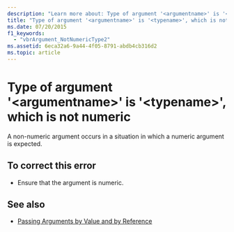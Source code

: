 ```yaml
---
description: "Learn more about: Type of argument '<argumentname>' is '<typename>', which is not numeric"
title: "Type of argument '<argumentname>' is '<typename>', which is not numeric"
ms.date: 07/20/2015
f1_keywords: 
  - "vbrArgument_NotNumericType2"
ms.assetid: 6eca32a6-9a44-4f05-8791-abdb4cb316d2
ms.topic: article
---
```

# Type of argument '\<argumentname>' is '\<typename>', which is not numeric

A non-numeric argument occurs in a situation in which a numeric argument is expected.  
  
## To correct this error  
  
- Ensure that the argument is numeric.  
  
## See also

- [Passing Arguments by Value and by Reference](../programming-guide/language-features/procedures/passing-arguments-by-value-and-by-reference.md)
